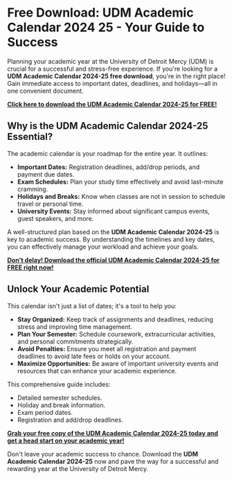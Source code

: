 # Free Download: UDM Academic Calendar 2024 25 - Your Guide to Success

Planning your academic year at the University of Detroit Mercy (UDM) is crucial for a successful and stress-free experience. If you're looking for a **UDM Academic Calendar 2024-25 free download**, you're in the right place! Gain immediate access to important dates, deadlines, and holidays—all in one convenient document.

[**Click here to download the UDM Academic Calendar 2024-25 for FREE!**](https://udemywork.com/udm-academic-calendar-2024-25)

## Why is the UDM Academic Calendar 2024-25 Essential?

The academic calendar is your roadmap for the entire year. It outlines:

*   **Important Dates:** Registration deadlines, add/drop periods, and payment due dates.
*   **Exam Schedules:** Plan your study time effectively and avoid last-minute cramming.
*   **Holidays and Breaks:** Know when classes are not in session to schedule travel or personal time.
*   **University Events:** Stay informed about significant campus events, guest speakers, and more.

A well-structured plan based on the **UDM Academic Calendar 2024-25** is key to academic success. By understanding the timelines and key dates, you can effectively manage your workload and achieve your goals.

[**Don't delay! Download the official UDM Academic Calendar 2024-25 for FREE right now!**](https://udemywork.com/udm-academic-calendar-2024-25)

## Unlock Your Academic Potential

This calendar isn't just a list of dates; it's a tool to help you:

*   **Stay Organized:** Keep track of assignments and deadlines, reducing stress and improving time management.
*   **Plan Your Semester:** Schedule coursework, extracurricular activities, and personal commitments strategically.
*   **Avoid Penalties:** Ensure you meet all registration and payment deadlines to avoid late fees or holds on your account.
*   **Maximize Opportunities:** Be aware of important university events and resources that can enhance your academic experience.

This comprehensive guide includes:

*   Detailed semester schedules.
*   Holiday and break information.
*   Exam period dates.
*   Registration and add/drop deadlines.

[**Grab your free copy of the UDM Academic Calendar 2024-25 today and get a head start on your academic year!**](https://udemywork.com/udm-academic-calendar-2024-25)

Don't leave your academic success to chance. Download the **UDM Academic Calendar 2024-25** now and pave the way for a successful and rewarding year at the University of Detroit Mercy.
